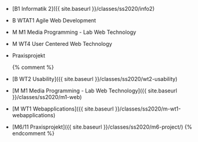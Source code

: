 * [B1 Informatik 2]({{ site.baseurl }}/classes/ss2020/info2)
* B WTAT1 Agile Web Development
* M M1 Media Programming - Lab Web Technology
* M WT4 User Centered Web Technology
* Praxisprojekt

  {% comment %}
* [B WT2 Usability]({{ site.baseurl }}/classes/ss2020/wt2-usability)
* [M M1 Media Programming - Lab Web Technology]({{ site.baseurl }}/classes/ss2020/m1-web)
* [M WT1 Webapplications]({{ site.baseurl }}/classes/ss2020/m-wt1-webapplications)
* [M6/11 Praxisprojekt]({{ site.baseurl }}/classes/ss2020/m6-project/)
  {% endcomment %}
